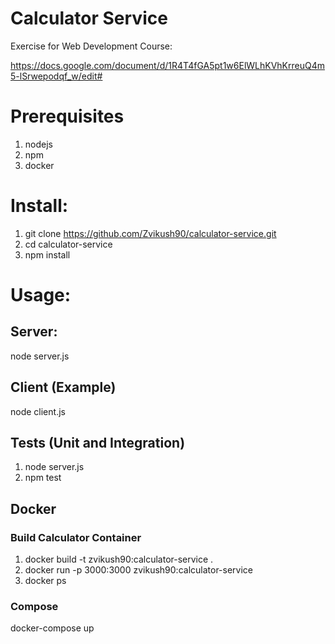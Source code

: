 # Calculator Service
Exercise for Web Development Course: 

https://docs.google.com/document/d/1R4T4fGA5pt1w6ElWLhKVhKrreuQ4m5-lSrwepodqf_w/edit#

# Prerequisites
1. nodejs
2. npm
3. docker


# Install:
1. git clone https://github.com/Zvikush90/calculator-service.git
2. cd calculator-service
3. npm install

# Usage:

## Server:
node server.js

## Client (Example)
node client.js

## Tests (Unit and Integration)
1. node server.js
2. npm test

## Docker

### Build Calculator Container
1. docker build -t zvikush90:calculator-service .
2. docker run -p 3000:3000 zvikush90:calculator-service
3. docker ps

### Compose 

docker-compose up
